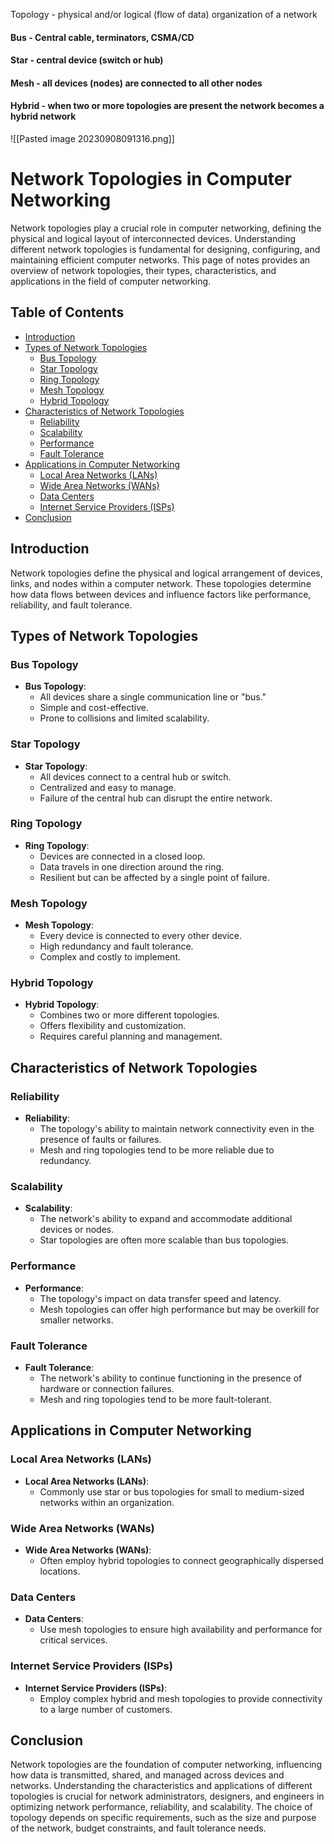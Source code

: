 Topology - physical and/or logical (flow of data) organization of a network

#### Bus - Central cable, terminators, CSMA/CD
#### Star - central device (switch or hub)
#### Mesh - all devices (nodes) are connected to all other nodes
#### Hybrid - when two or more topologies are present the network becomes a hybrid network

![[Pasted image 20230908091316.png]]
# Network Topologies in Computer Networking

Network topologies play a crucial role in computer networking, defining the physical and logical layout of interconnected devices. Understanding different network topologies is fundamental for designing, configuring, and maintaining efficient computer networks. This page of notes provides an overview of network topologies, their types, characteristics, and applications in the field of computer networking.

## Table of Contents
- [Introduction](#introduction)
- [Types of Network Topologies](#types-of-network-topologies)
  - [Bus Topology](#bus-topology)
  - [Star Topology](#star-topology)
  - [Ring Topology](#ring-topology)
  - [Mesh Topology](#mesh-topology)
  - [Hybrid Topology](#hybrid-topology)
- [Characteristics of Network Topologies](#characteristics-of-network-topologies)
  - [Reliability](#reliability)
  - [Scalability](#scalability)
  - [Performance](#performance)
  - [Fault Tolerance](#fault-tolerance)
- [Applications in Computer Networking](#applications-in-computer-networking)
  - [Local Area Networks (LANs)](#local-area-networks-lans)
  - [Wide Area Networks (WANs)](#wide-area-networks-wans)
  - [Data Centers](#data-centers)
  - [Internet Service Providers (ISPs)](#internet-service-providers-isps)
- [Conclusion](#conclusion)

## Introduction

Network topologies define the physical and logical arrangement of devices, links, and nodes within a computer network. These topologies determine how data flows between devices and influence factors like performance, reliability, and fault tolerance.

## Types of Network Topologies

### Bus Topology

- **Bus Topology**:
  - All devices share a single communication line or "bus."
  - Simple and cost-effective.
  - Prone to collisions and limited scalability.

### Star Topology

- **Star Topology**:
  - All devices connect to a central hub or switch.
  - Centralized and easy to manage.
  - Failure of the central hub can disrupt the entire network.

### Ring Topology

- **Ring Topology**:
  - Devices are connected in a closed loop.
  - Data travels in one direction around the ring.
  - Resilient but can be affected by a single point of failure.

### Mesh Topology

- **Mesh Topology**:
  - Every device is connected to every other device.
  - High redundancy and fault tolerance.
  - Complex and costly to implement.

### Hybrid Topology

- **Hybrid Topology**:
  - Combines two or more different topologies.
  - Offers flexibility and customization.
  - Requires careful planning and management.

## Characteristics of Network Topologies

### Reliability

- **Reliability**:
  - The topology's ability to maintain network connectivity even in the presence of faults or failures.
  - Mesh and ring topologies tend to be more reliable due to redundancy.

### Scalability

- **Scalability**:
  - The network's ability to expand and accommodate additional devices or nodes.
  - Star topologies are often more scalable than bus topologies.

### Performance

- **Performance**:
  - The topology's impact on data transfer speed and latency.
  - Mesh topologies can offer high performance but may be overkill for smaller networks.

### Fault Tolerance

- **Fault Tolerance**:
  - The network's ability to continue functioning in the presence of hardware or connection failures.
  - Mesh and ring topologies tend to be more fault-tolerant.

## Applications in Computer Networking

### Local Area Networks (LANs)

- **Local Area Networks (LANs)**:
  - Commonly use star or bus topologies for small to medium-sized networks within an organization.

### Wide Area Networks (WANs)

- **Wide Area Networks (WANs)**:
  - Often employ hybrid topologies to connect geographically dispersed locations.

### Data Centers

- **Data Centers**:
  - Use mesh topologies to ensure high availability and performance for critical services.

### Internet Service Providers (ISPs)

- **Internet Service Providers (ISPs)**:
  - Employ complex hybrid and mesh topologies to provide connectivity to a large number of customers.

## Conclusion

Network topologies are the foundation of computer networking, influencing how data is transmitted, shared, and managed across devices and networks. Understanding the characteristics and applications of different topologies is crucial for network administrators, designers, and engineers in optimizing network performance, reliability, and scalability. The choice of topology depends on specific requirements, such as the size and purpose of the network, budget constraints, and fault tolerance needs.
